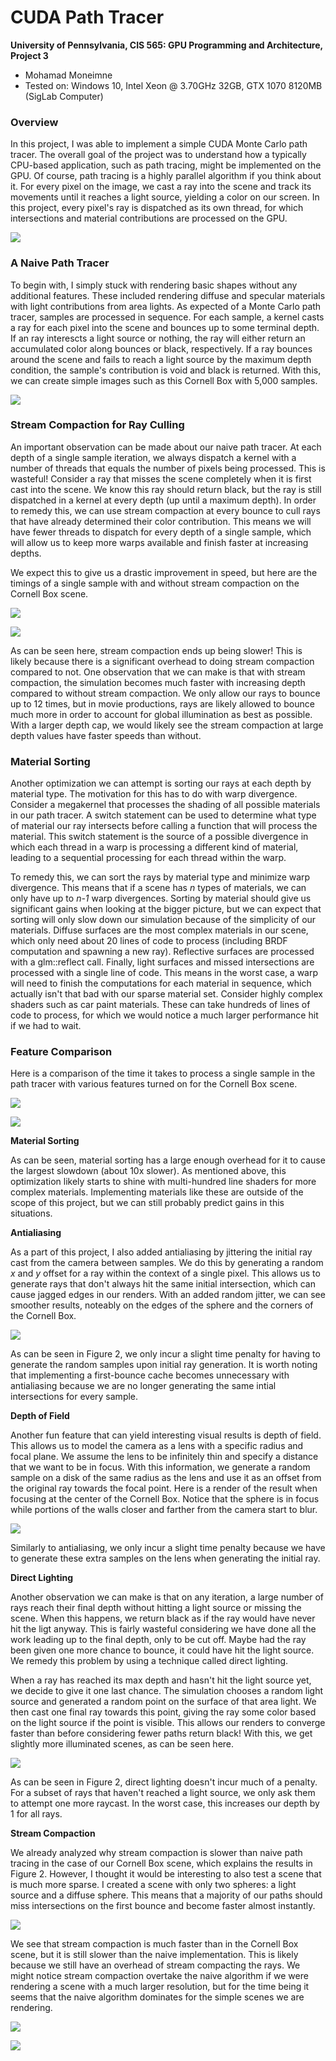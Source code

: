 CUDA Path Tracer
================

**University of Pennsylvania, CIS 565: GPU Programming and Architecture, Project 3**

* Mohamad Moneimne
* Tested on: Windows 10, Intel Xeon @ 3.70GHz 32GB, GTX 1070 8120MB (SigLab Computer)

### Overview

In this project, I was able to implement a simple CUDA Monte Carlo path tracer. The overall goal of the project was to understand how a typically CPU-based application, such as path tracing, might be implemented on the GPU. Of course, path tracing is a highly parallel algorithm if you think about it. For every pixel on the image, we cast a ray into the scene and track its movements until it reaches a light source, yielding a color on our screen. In this project, every pixel's ray is dispatched as its own thread, for which intersections and material contributions are processed on the GPU. 

![](img/cornell.gif)

### A Naive Path Tracer

To begin with, I simply stuck with rendering basic shapes without any additional features. These included rendering diffuse and specular materials with light contributions from area lights. As expected of a Monte Carlo path tracer, samples are processed in sequence. For each sample, a kernel casts a ray for each pixel into the scene and bounces up to some terminal depth. If an ray interescts a light source or nothing, the ray will either return an accumulated color along bounces or black, respectively. If a ray bounces around the scene and fails to reach a light source by the maximum depth condition, the sample's contribution is void and black is returned. With this, we can create simple images such as this Cornell Box with 5,000 samples.

![](img/cornell_naive_5000.png)

### Stream Compaction for Ray Culling

An important observation can be made about our naive path tracer. At each depth of a single sample iteration, we always dispatch a kernel with a number of threads that equals the number of pixels being processed. This is wasteful! Consider a ray that misses the scene completely when it is first cast into the scene. We know this ray should return black, but the ray is still dispatched in a kernel at every depth (up until a maximum depth). In order to remedy this, we can use stream compaction at every bounce to cull rays that have already determined their color contribution. This means we will have fewer threads to dispatch for every depth of a single sample, which will allow us to keep more warps available and finish faster at increasing depths.

We expect this to give us a drastic improvement in speed, but here are the timings of a single sample with and without stream compaction on the Cornell Box scene.

![](img/table1.png)

![](img/figure1.png)

As can be seen here, stream compaction ends up being slower! This is likely because there is a significant overhead to doing stream compaction compared to not. One observation that we can make is that with stream compaction, the simulation becomes much faster with increasing depth compared to without stream compaction. We only allow our rays to bounce up to 12 times, but in movie productions, rays are likely allowed to bounce much more in order to account for global illumination as best as possible. With a larger depth cap, we would likely see the stream compaction at large depth values have faster speeds than without.

### Material Sorting

Another optimization we can attempt is sorting our rays at each depth by material type. The motivation for this has to do with warp divergence. Consider a megakernel that processes the shading of all possible materials in our path tracer. A switch statement can be used to determine what type of material our ray intersects before calling a function that will process the material. This switch statement is the source of a possible divergence in which each thread in a warp is processing a different kind of material, leading to a sequential processing for each thread within the warp. 

To remedy this, we can sort the rays by material type and minimize warp divergence. This means that if a scene has _n_ types of materials, we can only have up to _n-1_ warp divergences. Sorting by material should give us significant gains when looking at the bigger picture, but we can expect that sorting will only slow down our simulation because of the simplicity of our materials. Diffuse surfaces are the most complex materials in our scene, which only need about 20 lines of code to process (including BRDF computation and spawning a new ray). Reflective surfaces are processed with a glm::reflect call. Finally, light surfaces and missed intersections are processed with a single line of code. This means in the worst case, a warp will need to finish the computations for each material in sequence, which actually isn't that bad with our sparse material set. Consider highly complex shaders such as car paint materials. These can take hundreds of lines of code to process, for which we would notice a much larger performance hit if we had to wait.

### Feature Comparison

Here is a comparison of the time it takes to process a single sample in the path tracer with various features turned on for the Cornell Box scene.

![](img/table2.png)

![](img/figure2.png)

**Material Sorting**

As can be seen, material sorting has a large enough overhead for it to cause the largest slowdown (about 10x slower). As mentioned above, this optimization likely starts to shine with multi-hundred line shaders for more complex materials. Implementing materials like these are outside of the scope of this project, but we can still probably predict gains in this situations.

**Antialiasing**

As a part of this project, I also added antialiasing by jittering the initial ray cast from the camera between samples. We do this by generating a random _x_ and _y_ offset for a ray within the context of a single pixel. This allows us to generate rays that don't always hit the same initial intersection, which can cause jagged edges in our renders. With an added random jitter, we can see smoother results, noteably on the edges of the sphere and the corners of the Cornell Box.

![](img/cornell_antialiasing_5000.png)

As can be seen in Figure 2, we only incur a slight time penalty for having to generate the random samples upon initial ray generation. It is worth noting that implementing a first-bounce cache becomes unnecessary with antialiasing because we are no longer generating the same intial intersections for every sample.

**Depth of Field**

Another fun feature that can yield interesting visual results is depth of field. This allows us to model the camera as a lens with a specific radius and focal plane. We assume the lens to be infinitely thin and specify a distance that we want to be in focus. With this information, we generate a random sample on a disk of the same radius as the lens and use it as an offset from the original ray towards the focal point. Here is a render of the result when focusing at the center of the Cornell Box. Notice that the sphere is in focus while portions of the walls closer and farther from the camera start to blur.

![](img/cornell_dof_5000.png)

Similarly to antialiasing, we only incur a slight time penalty because we have to generate these extra samples on the lens when generating the initial ray.

**Direct Lighting**

Another observation we can make is that on any iteration, a large number of rays reach their final depth without hitting a light source or missing the scene. When this happens, we return black as if the ray would have never hit the ligt anyway. This is fairly wasteful considering we have done all the work leading up to the final depth, only to be cut off. Maybe had the ray been given one more chance to bounce, it could have hit the light source. We remedy this problem by using a technique called direct lighting.

When a ray has reached its max depth and hasn't hit the light source yet, we decide to give it one last chance. The simulation chooses a random light source and generated a random point on the surface of that area light. We then cast one final ray towards this point, giving the ray some color based on the light source if the point is visible. This allows our renders to converge faster than before considering fewer paths return black! With this, we get slightly more illuminated scenes, as can be seen here.

![](img/cornell_direct_lighting_5000.png)

As can be seen in Figure 2, direct lighting doesn't incur much of a penalty. For a subset of rays that haven't reached a light source, we only ask them to attempt one more raycast. In the worst case, this increases our depth by 1 for all rays.

**Stream Compaction**

We already analyzed why stream compaction is slower than naive path tracing in the case of our Cornell Box scene, which explains the results in Figure 2. However, I thought it would be interesting to also test a scene that is much more sparse. I created a scene with only two spheres: a light source and a diffuse sphere. This means that a majority of our paths should miss intersections on the first bounce and become faster almost instantly.

![](img/sphere_5000.png)

We see that stream compaction is much faster than in the Cornell Box scene, but it is still slower than the naive implementation. This is likely because we still have an overhead of stream compacting the rays. We might notice stream compaction overtake the naive algorithm if we were rendering a scene with a much larger resolution, but for the time being it seems that the naive algorithm dominates for the simple scenes we are rendering.

![](img/table3.png)

![](img/figure3.png)